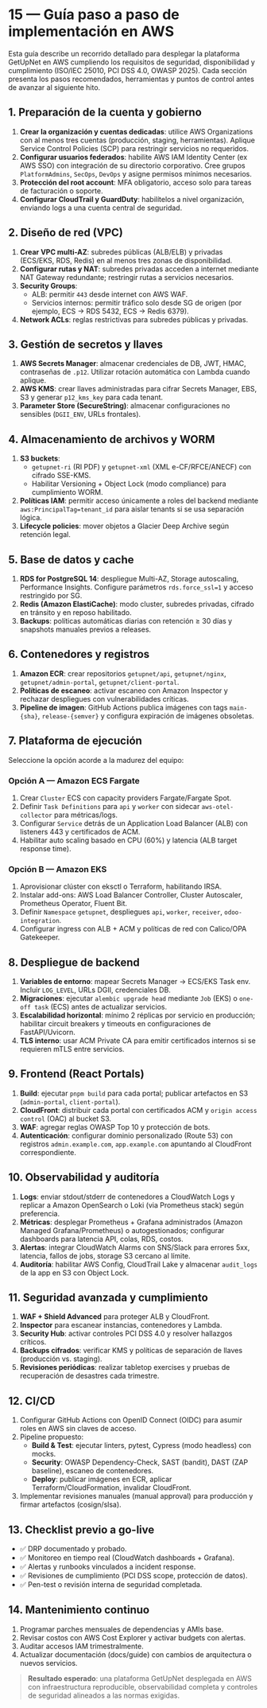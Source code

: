 # 15 — Guía paso a paso de implementación en AWS

Esta guía describe un recorrido detallado para desplegar la plataforma GetUpNet en AWS cumpliendo los requisitos de seguridad, disponibilidad y cumplimiento (ISO/IEC 25010, PCI DSS 4.0, OWASP 2025). Cada sección presenta los pasos recomendados, herramientas y puntos de control antes de avanzar al siguiente hito.

## 1. Preparación de la cuenta y gobierno
1. **Crear la organización y cuentas dedicadas**: utilice AWS Organizations con al menos tres cuentas (producción, staging, herramientas). Aplique Service Control Policies (SCP) para restringir servicios no requeridos.
2. **Configurar usuarios federados**: habilite AWS IAM Identity Center (ex AWS SSO) con integración de su directorio corporativo. Cree grupos `PlatformAdmins`, `SecOps`, `DevOps` y asigne permisos mínimos necesarios.
3. **Protección del root account**: MFA obligatorio, acceso solo para tareas de facturación o soporte.
4. **Configurar CloudTrail y GuardDuty**: habilítelos a nivel organización, enviando logs a una cuenta central de seguridad.

## 2. Diseño de red (VPC)
1. **Crear VPC multi-AZ**: subredes públicas (ALB/ELB) y privadas (ECS/EKS, RDS, Redis) en al menos tres zonas de disponibilidad.
2. **Configurar rutas y NAT**: subredes privadas acceden a internet mediante NAT Gateway redundante; restringir rutas a servicios necesarios.
3. **Security Groups**:
   - ALB: permitir `443` desde internet con AWS WAF.
   - Servicios internos: permitir tráfico solo desde SG de origen (por ejemplo, ECS → RDS 5432, ECS → Redis 6379).
4. **Network ACLs**: reglas restrictivas para subredes públicas y privadas.

## 3. Gestión de secretos y llaves
1. **AWS Secrets Manager**: almacenar credenciales de DB, JWT, HMAC, contraseñas de `.p12`. Utilizar rotación automática con Lambda cuando aplique.
2. **AWS KMS**: crear llaves administradas para cifrar Secrets Manager, EBS, S3 y generar `p12_kms_key` para cada tenant.
3. **Parameter Store (SecureString)**: almacenar configuraciones no sensibles (`DGII_ENV`, URLs frontales).

## 4. Almacenamiento de archivos y WORM
1. **S3 buckets**:
   - `getupnet-ri` (RI PDF) y `getupnet-xml` (XML e-CF/RFCE/ANECF) con cifrado SSE-KMS.
   - Habilitar Versioning + Object Lock (modo compliance) para cumplimiento WORM.
2. **Políticas IAM**: permitir acceso únicamente a roles del backend mediante `aws:PrincipalTag=tenant_id` para aislar tenants si se usa separación lógica.
3. **Lifecycle policies**: mover objetos a Glacier Deep Archive según retención legal.

## 5. Base de datos y cache
1. **RDS for PostgreSQL 14**: despliegue Multi-AZ, Storage autoscaling, Performance Insights. Configure parámetros `rds.force_ssl=1` y acceso restringido por SG.
2. **Redis (Amazon ElastiCache)**: modo cluster, subredes privadas, cifrado en tránsito y en reposo habilitado.
3. **Backups**: políticas automáticas diarias con retención ≥ 30 días y snapshots manuales previos a releases.

## 6. Contenedores y registros
1. **Amazon ECR**: crear repositorios `getupnet/api`, `getupnet/nginx`, `getupnet/admin-portal`, `getupnet/client-portal`.
2. **Políticas de escaneo**: activar escaneo con Amazon Inspector y rechazar despliegues con vulnerabilidades críticas.
3. **Pipeline de imagen**: GitHub Actions publica imágenes con tags `main-{sha}`, `release-{semver}` y configura expiración de imágenes obsoletas.

## 7. Plataforma de ejecución
Seleccione la opción acorde a la madurez del equipo:

### Opción A — Amazon ECS Fargate
1. Crear `Cluster` ECS con capacity providers Fargate/Fargate Spot.
2. Definir `Task Definitions` para `api` y `worker` con sidecar `aws-otel-collector` para métricas/logs.
3. Configurar `Service` detrás de un Application Load Balancer (ALB) con listeners 443 y certificados de ACM.
4. Habilitar auto scaling basado en CPU (60%) y latencia (ALB target response time).

### Opción B — Amazon EKS
1. Aprovisionar clúster con eksctl o Terraform, habilitando IRSA.
2. Instalar add-ons: AWS Load Balancer Controller, Cluster Autoscaler, Prometheus Operator, Fluent Bit.
3. Definir `Namespace` `getupnet`, despliegues `api`, `worker`, `receiver`, `odoo-integration`.
4. Configurar ingress con ALB + ACM y políticas de red con Calico/OPA Gatekeeper.

## 8. Despliegue de backend
1. **Variables de entorno**: mapear Secrets Manager → ECS/EKS Task env. Incluir `LOG_LEVEL`, URLs DGII, credenciales DB.
2. **Migraciones**: ejecutar `alembic upgrade head` mediante `Job` (EKS) o `one-off task` (ECS) antes de actualizar servicios.
3. **Escalabilidad horizontal**: mínimo 2 réplicas por servicio en producción; habilitar circuit breakers y timeouts en configuraciones de FastAPI/Uvicorn.
4. **TLS interno**: usar ACM Private CA para emitir certificados internos si se requieren mTLS entre servicios.

## 9. Frontend (React Portals)
1. **Build**: ejecutar `pnpm build` para cada portal; publicar artefactos en S3 (`admin-portal`, `client-portal`).
2. **CloudFront**: distribuir cada portal con certificados ACM y `origin access control` (OAC) al bucket S3.
3. **WAF**: agregar reglas OWASP Top 10 y protección de bots.
4. **Autenticación**: configurar dominio personalizado (Route 53) con registros `admin.example.com`, `app.example.com` apuntando al CloudFront correspondiente.

## 10. Observabilidad y auditoría
1. **Logs**: enviar stdout/stderr de contenedores a CloudWatch Logs y replicar a Amazon OpenSearch o Loki (via Prometheus stack) según preferencia.
2. **Métricas**: desplegar Prometheus + Grafana administrados (Amazon Managed Grafana/Prometheus) o autogestionados; configurar dashboards para latencia API, colas, RDS, costos.
3. **Alertas**: integrar CloudWatch Alarms con SNS/Slack para errores 5xx, latencia, fallos de jobs, storage S3 cercano al límite.
4. **Auditoría**: habilitar AWS Config, CloudTrail Lake y almacenar `audit_logs` de la app en S3 con Object Lock.

## 11. Seguridad avanzada y cumplimiento
1. **WAF + Shield Advanced** para proteger ALB y CloudFront.
2. **Inspector** para escanear instancias, contenedores y Lambda.
3. **Security Hub**: activar controles PCI DSS 4.0 y resolver hallazgos críticos.
4. **Backups cifrados**: verificar KMS y políticas de separación de llaves (producción vs. staging).
5. **Revisiones periódicas**: realizar tabletop exercises y pruebas de recuperación de desastres cada trimestre.

## 12. CI/CD
1. Configurar GitHub Actions con OpenID Connect (OIDC) para asumir roles en AWS sin claves de acceso.
2. Pipeline propuesto:
   - **Build & Test**: ejecutar linters, pytest, Cypress (modo headless) con mocks.
   - **Security**: OWASP Dependency-Check, SAST (bandit), DAST (ZAP baseline), escaneo de contenedores.
   - **Deploy**: publicar imágenes en ECR, aplicar Terraform/CloudFormation, invalidar CloudFront.
3. Implementar revisiones manuales (manual approval) para producción y firmar artefactos (cosign/slsa).

## 13. Checklist previo a go-live
- ✅ DRP documentado y probado.
- ✅ Monitoreo en tiempo real (CloudWatch dashboards + Grafana).
- ✅ Alertas y runbooks vinculados a incident response.
- ✅ Revisiones de cumplimiento (PCI DSS scope, protección de datos).
- ✅ Pen-test o revisión interna de seguridad completada.

## 14. Mantenimiento continuo
1. Programar parches mensuales de dependencias y AMIs base.
2. Revisar costos con AWS Cost Explorer y activar budgets con alertas.
3. Auditar accesos IAM trimestralmente.
4. Actualizar documentación (docs/guide) con cambios de arquitectura o nuevos servicios.

> **Resultado esperado**: una plataforma GetUpNet desplegada en AWS con infraestructura reproducible, observabilidad completa y controles de seguridad alineados a las normas exigidas.
